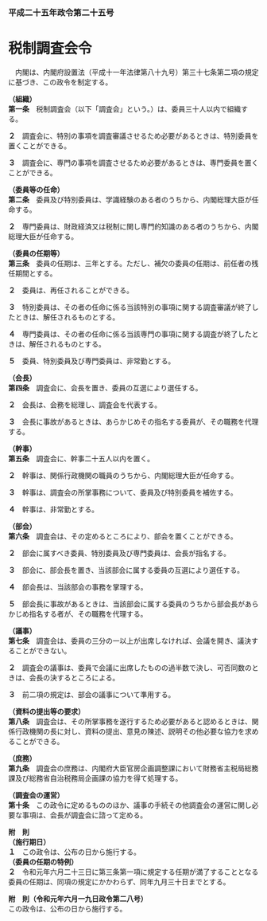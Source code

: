 ### 平成二十五年政令第二十五号  
# 税制調査会令  
　内閣は、内閣府設置法（平成十一年法律第八十九号）第三十七条第二項の規定に基づき、この政令を制定する。  
  
**（組織）**  
**第一条**　税制調査会（以下「調査会」という。）は、委員三十人以内で組織する。  
  
**２**　調査会に、特別の事項を調査審議させるため必要があるときは、特別委員を置くことができる。  
  
**３**　調査会に、専門の事項を調査させるため必要があるときは、専門委員を置くことができる。  
  
**（委員等の任命）**  
**第二条**　委員及び特別委員は、学識経験のある者のうちから、内閣総理大臣が任命する。  
  
**２**　専門委員は、財政経済又は税制に関し専門的知識のある者のうちから、内閣総理大臣が任命する。  
  
**（委員の任期等）**  
**第三条**　委員の任期は、三年とする。ただし、補欠の委員の任期は、前任者の残任期間とする。  
  
**２**　委員は、再任されることができる。  
  
**３**　特別委員は、その者の任命に係る当該特別の事項に関する調査審議が終了したときは、解任されるものとする。  
  
**４**　専門委員は、その者の任命に係る当該専門の事項に関する調査が終了したときは、解任されるものとする。  
  
**５**　委員、特別委員及び専門委員は、非常勤とする。  
  
**（会長）**  
**第四条**　調査会に、会長を置き、委員の互選により選任する。  
  
**２**　会長は、会務を総理し、調査会を代表する。  
  
**３**　会長に事故があるときは、あらかじめその指名する委員が、その職務を代理する。  
  
**（幹事）**  
**第五条**　調査会に、幹事二十五人以内を置く。  
  
**２**　幹事は、関係行政機関の職員のうちから、内閣総理大臣が任命する。  
  
**３**　幹事は、調査会の所掌事務について、委員及び特別委員を補佐する。  
  
**４**　幹事は、非常勤とする。  
  
**（部会）**  
**第六条**　調査会は、その定めるところにより、部会を置くことができる。  
  
**２**　部会に属すべき委員、特別委員及び専門委員は、会長が指名する。  
  
**３**　部会に、部会長を置き、当該部会に属する委員の互選により選任する。  
  
**４**　部会長は、当該部会の事務を掌理する。  
  
**５**　部会長に事故があるときは、当該部会に属する委員のうちから部会長があらかじめ指名する者が、その職務を代理する。  
  
**（議事）**  
**第七条**　調査会は、委員の三分の一以上が出席しなければ、会議を開き、議決することができない。  
  
**２**　調査会の議事は、委員で会議に出席したものの過半数で決し、可否同数のときは、会長の決するところによる。  
  
**３**　前二項の規定は、部会の議事について準用する。  
  
**（資料の提出等の要求）**  
**第八条**　調査会は、その所掌事務を遂行するため必要があると認めるときは、関係行政機関の長に対し、資料の提出、意見の陳述、説明その他必要な協力を求めることができる。  
  
**（庶務）**  
**第九条**　調査会の庶務は、内閣府大臣官房企画調整課において財務省主税局総務課及び総務省自治税務局企画課の協力を得て処理する。  
  
**（調査会の運営）**  
**第十条**　この政令に定めるもののほか、議事の手続その他調査会の運営に関し必要な事項は、会長が調査会に諮って定める。  
  
**附　則**  
**（施行期日）**  
**１**　この政令は、公布の日から施行する。  
**（委員の任期の特例）**  
**２**　令和元年六月二十三日に第三条第一項に規定する任期が満了することとなる委員の任期は、同項の規定にかかわらず、同年九月三十日までとする。  
  
**附　則（令和元年六月一九日政令第二八号）**  
この政令は、公布の日から施行する。  
  

